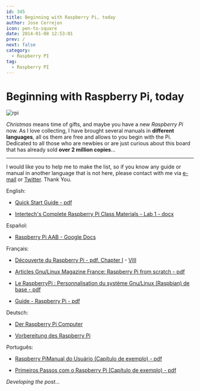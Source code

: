 ```yaml
---
id: 345
title: Beginning with Raspberry Pi, today
author: Jose Cerrejon
icon: pen-to-square
date: 2014-01-08 12:53:01
prev: /
next: false
category:
  - Raspberry PI
tag:
  - Raspberry PI
---
```


# Beginning with Raspberry Pi, today

![rpi](/images/02_RaspberryPi.jpg)

*Christmas* means time of gifts, and maybe you have a new *Raspberry Pi* now. As I love collecting, I have brought several manuals in **different languages**, all os them are free and allows to you begin with the Pi. Dedicated to all those who are newbies or are just curious about this board that has already sold **over 2 million copies**...

- - -
I would like you to help me to make the list, so if you know any guide or manual in another language that is not here, please contact with me via [e-mail](mailto:ulysess@gmail.com) or [Twitter](http://twitter.com/ulysess10). Thank You.

English:

* [Quick Start Guide - pdf](http://www.raspberrypi.org/wp-content/uploads/2012/04/quick-start-guide-v2_1.pdf)

* [Intertech's Complete Raspberry Pi Class Materials - Lab 1 - docx](http://www.intertech.com/downloads/CompleteRaspberryPi/CRPi-ch01-Setup.docx)

Espa&ntilde;ol:

* [Raspberry Pi AAB - Google Docs](https://docs.google.com/file/d/0B0xutHWtzX57RmVZOEIwcjlOaWc/edit?pli=1)

Fran&ccedil;ais:

* [D&eacute;couverte du Raspberry Pi - pdf. Chapter I](http://www.pearson.fr/resources/titles/27440100230510/extras/2579_chap01.pdf) - [VIII](http://www.pearson.fr/resources/titles/27440100230510/extras/2579_chap08.pdf)

* [Articles Gnu/Linux Magazine France: Raspberry Pi from scratch - pdf](http://www.blaess.fr/christophe/articles/files-glmf/)

* [Le RaspberryPi : Personnalisation du syst&egrave;me Gnu/Linux (Raspbian) de base - pdf](http://www.mon-club-elec.fr/mes_downloads/doc_raspberrypi/rasperrypi_personnalisation_du_systeme_de_base.pdf)

* [Guide - Raspberry Pi - pdf](http://tge.cmaisonneuve.qc.ca/barbaud/Références%20techniques/Raspberry%20Pi/Raspi.pdf)

Deutsch:

* [Der Raspberry Pi Computer](http://bikertravel.dyndns.info/bike/raspberrypi/raspberry_de.pdf)

* [Vorbereitung des Raspberry Pi](http://a-thinnes.de/wlanthermometer/Debian_Paket/0.1.0-3/usr/share/doc/WLANThermo/Anleitung/Anleitung_fuer_den_Aufbau_eines_WLAN-Thermometer_Rel_0_1_0-3.pdf)

Portugu&ecirc;s:

* [Raspberry PiManual do Usu&aacute;rio (Cap&iacute;tulo de exemplo) - pdf](https://novatec.com.br/livros/raspberry-pi-manual/capitulo9788575223512.pdf)

* [Primeiros Passos com o Raspberry Pi (Cap&iacute;tulo de exemplo) - pdf](https://www.novatec.com.br/livros/raspberrypi/capitulo9788575223451.pdf)

*Developing the post...*